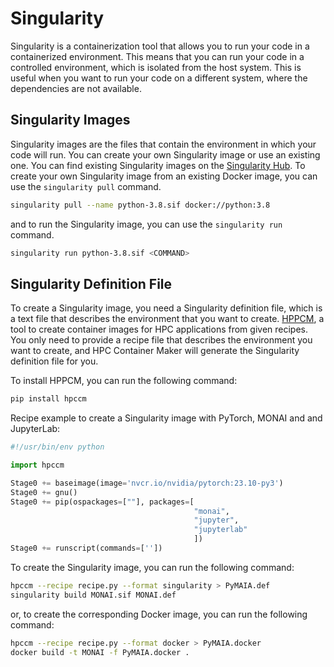 # Singularity
Singularity is a containerization tool that allows you to run your code in a containerized environment. This means that you can run your code in a controlled environment, which is isolated from the host system. This is useful when you want to run your code on a different system, where the dependencies are not available.

## Singularity Images

Singularity images are the files that contain the environment in which your code will run. You can create your own Singularity image or use an existing one.
You can find existing Singularity images on the [Singularity Hub](https://singularity-hub.org/).
To create your own Singularity image from an existing Docker image, you can use the `singularity pull` command.

```bash
singularity pull --name python-3.8.sif docker://python:3.8
```
and to run the Singularity image, you can use the `singularity run` command.

```bash
singularity run python-3.8.sif <COMMAND>
```

## Singularity Definition File
 To create a Singularity image, you need a Singularity definition file, which is a text file that describes the environment that you want to create.
[HPPCM](https://github.com/NVIDIA/hpc-container-maker), a tool to create container images for HPC applications from given recipes.
You only need to provide a recipe file that describes the environment you want to create, and HPC Container Maker will generate the Singularity definition file for you.

To install HPPCM, you can run the following command:

```bash
pip install hpccm
```

Recipe example to create a Singularity image with PyTorch, MONAI and and JupyterLab:

```python
#!/usr/bin/env python

import hpccm

Stage0 += baseimage(image='nvcr.io/nvidia/pytorch:23.10-py3')
Stage0 += gnu()
Stage0 += pip(ospackages=[""], packages=[
                                         "monai",
                                         "jupyter",
                                         "jupyterlab"
                                         ])
Stage0 += runscript(commands=[''])
```
To create the Singularity image, you can run the following command:

```bash
hpccm --recipe recipe.py --format singularity > PyMAIA.def
singularity build MONAI.sif MONAI.def
```
or, to create the corresponding Docker image, you can run the following command:

```bash
hpccm --recipe recipe.py --format docker > PyMAIA.docker
docker build -t MONAI -f PyMAIA.docker .
```
